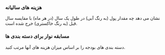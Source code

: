 ### هزینه های سالیانه

نشان می دهد چه مقدار پول (به رنگ آبی) در طول یک سال (در هر ماه) با مقایسه سال قبل (به رنگ خاکستری) خرج شده است.

### مسابقه نوار برای دسته بندی ها

دسته بندی های بودجه را بر اساس میزان هزینه های آنها مرتب کنید.
